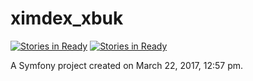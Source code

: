 ximdex_xbuk
===========
[![Stories in Ready](https://badge.waffle.io/ZaoIsmael/waffletest.png?label=bug&title=bugs)](http://waffle.io/ZaoIsmael/waffletest)
[![Stories in Ready](https://badge.waffle.io/ZaoIsmael/waffletest.png?label=code%20review&title=reviews%20pending)](http://waffle.io/ZaoIsmael/waffletest)


A Symfony project created on March 22, 2017, 12:57 pm.
